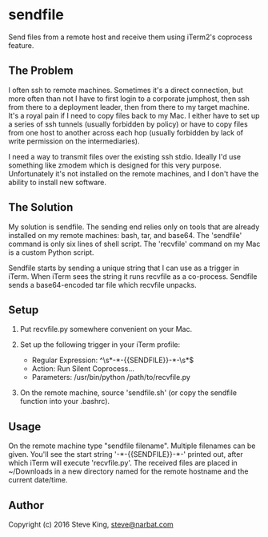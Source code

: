 # sendfile
Send files from a remote host and receive them using iTerm2's coprocess feature.

## The Problem

I often ssh to remote machines. Sometimes it's a direct connection, but more
often than not I have to first login to a corporate jumphost, then ssh from
there to a deployment leader, then from there to my target machine. It's a royal
pain if I need to copy files back to my Mac. I either have to set up a series of
ssh tunnels (usually forbidden by policy) or have to copy files from one host to
another across each hop (usually forbidden by lack of write permission on the
intermediaries).

I need a way to transmit files over the existing ssh stdio. Ideally I'd use
something like zmodem which is designed for this very purpose. Unfortunately
it's not installed on the remote machines, and I don't have the ability to
install new software.

## The Solution

My solution is sendfile.  The sending end relies only on tools that are already
installed on my remote machines: bash, tar, and base64.  The 'sendfile' command
is only six lines of shell script. The 'recvfile' command on my Mac is a custom
Python script.

Sendfile starts by sending a unique string that I can use as a trigger in iTerm.
When iTerm sees the string it runs recvfile as a co-process.  Sendfile sends
a base64-encoded tar file which recvfile unpacks.

## Setup

1. Put recvfile.py somewhere convenient on your Mac.

2. Set up the following trigger in your iTerm profile:

    * Regular Expression: ^\s*-\*-\{\{SENDFILE\}\}-\*-\s*$
    * Action: Run Silent Coprocess...
    * Parameters: /usr/bin/python /path/to/recvfile.py

3. On the remote machine, source 'sendfile.sh' (or copy the sendfile function
   into your .bashrc).

## Usage

On the remote machine type "sendfile filename".  Multiple filenames can be
given. You'll see the start string '-\*-{{SENDFILE}}-\*-' printed out, after
which iTerm will execute 'recvfile.py'.  The received files are placed in
~/Downloads in a new directory named for the remote hostname and the current
date/time.

## Author

Copyright (c) 2016 Steve King, <steve@narbat.com>
